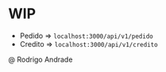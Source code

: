 # WIP

- Pedido => `localhost:3000/api/v1/pedido`
- Credito => `localhost:3000/api/v1/credito`

@ Rodrigo Andrade
